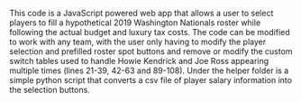 This code is a JavaScript powered web app that allows a user to select players to fill a hypothetical 2019 Washington Nationals roster while following the actual budget and luxury tax costs. The code can be modified to work with any team, with the user only having to modify the player selection and prefilled roster spot buttons and remove or modify the custom switch tables used to handle Howie Kendrick and Joe Ross appearing multiple times (lines 21-39, 42-63 and 89-108). Under the helper folder is a simple python script that converts a csv file of player salary information into the selection buttons.
